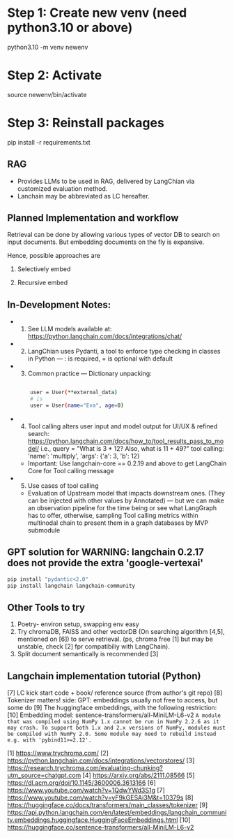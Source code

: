
# Step 1: Create new venv (need python3.10 or above)
python3.10 -m venv newenv 
# Step 2: Activate
source newenv/bin/activate 
# Step 3: Reinstall packages
pip install -r requirements.txt

## RAG

- Provides LLMs to be used in RAG, delivered by LangChian via customized evaluation method.
- Lanchain may be abbreviated as LC hereafter.


## Planned Implementation and workflow 

Retrieval can be done by allowing various types of vector DB to search on input documents. But embedding documents on the fly is expansive. 

Hence, possible approaches are 

1. Selectively embed 

2. Recursive embed

## In-Development Notes:

- 1. See LLM models available at: https://python.langchain.com/docs/integrations/chat/ 
- 2. LangChian uses Pydanti, a tool to enforce type checking in classes in Python — : is required, = is optional with default
- 3. Common practice — Dictionary unpacking: 
    ```bash 

        user = User(**external_data)
        # is 
        user = User(name="Eva", age=0)
    ```
- 4. Tool calling alters user input and model output for UI/UX & refined search: https://python.langchain.com/docs/how_to/tool_results_pass_to_model/
    i.e., query = "What is 3 * 12? Also, what is 11 + 49?" tool calling: 'name': 'multiply', 'args': {'a': 3, 'b': 12}

    - Important: Use langchain-core == 0.2.19 and above to get LangChain Core for Tool calling message
- 5. Use cases of tool calling 
    - Evaluation of Upstream model that impacts downstream ones. (They can be injected with other values by Annotated) — but we can make an observation pipeline for the time being or see what LangGraph has to offer, otherwise, sampling Tool calling metrics within multinodal chain to present them in a graph databases by MVP submodule 


## GPT solution for WARNING: langchain 0.2.17 does not provide the extra 'google-vertexai'

```bash
pip install "pydantic<2.0"
pip install langchain langchain-community

```


## Other Tools to try

1. Poetry- environ setup, swapping env easy
2. Try chromaDB, FAISS and other vectorDB (On searching algorithm [4,5], mentioned on [6]) to serve retrieval. (ps, chroma free [1] but may be unstable, check [2] fpr compatibiliy with LangChain). 
3. Split document semantically is recommended [3]


## Langchain implementation tutorial (Python)

[7] LC kick start code + book/ reference source (from author's git repo)
[8] Tokenizer matters! 
side: GPT: embeddings usually not free to access, but some do
[9] The huggingface embeddings, with the following restriction:
[10] Embedding model: sentence-transformers/all-MiniLM-L6-v2
`A module that was compiled using NumPy 1.x cannot be run in
NumPy 2.2.6 as it may crash. To support both 1.x and 2.x
versions of NumPy, modules must be compiled with NumPy 2.0.
Some module may need to rebuild instead e.g. with 'pybind11>=2.12'.
`


[1] https://www.trychroma.com/ 
[2] https://python.langchain.com/docs/integrations/vectorstores/ 
[3] https://research.trychroma.com/evaluating-chunking?utm_source=chatgpt.com 
[4] https://arxiv.org/abs/2111.08566 
[5] https://dl.acm.org/doi/10.1145/3600006.3613166 
[6] https://www.youtube.com/watch?v=1QdwYWd3S1g 
[7] https://www.youtube.com/watch?v=yF9kGESAi3M&t=10379s 
[8] https://huggingface.co/docs/transformers/main_classes/tokenizer
[9] https://api.python.langchain.com/en/latest/embeddings/langchain_community.embeddings.huggingface.HuggingFaceEmbeddings.html
[10] https://huggingface.co/sentence-transformers/all-MiniLM-L6-v2 

